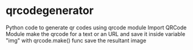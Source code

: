 # qrcodegenerator
Python code to generate qr codes using qrcode module
Import QRCode Module
make the qrcode for a text or an URL and save it inside variable "img" with qrcode.make() func
save the resultant image
